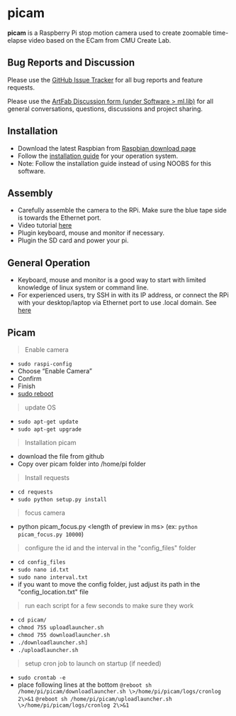 # picam

**picam** is a Raspberry Pi stop motion camera used to create zoomable time-elapse video based on the ECam from CMU Create Lab.

## Bug Reports and Discussion
Please use the [GitHub Issue Tracker](https://github.com/cmuartfab/ml-lib/issues) for all bug reports and feature requests.

Please use the [ArtFab Discussion form (under Software \> ml.lib)](http://discuss.artfab.art.cmu.edu/c/software/ml-lib) for all general conversations, questions, discussions and project sharing.  

## Installation
- Download the latest Raspbian from [Raspbian download page](https://www.raspberrypi.org/downloads/raspbian/)
- Follow the [installation guide](raspberrypi.org/documentation/installation/installing-images/README.md) for your operation system.
- Note: Follow the installation guide instead of using NOOBS for this software. 

## Assembly
- Carefully assemble the camera to the RPi. Make sure the blue tape side is towards the Ethernet port.
- Video tutorial [here](https://www.raspberrypi.org/help/camera-module-setup/)
- Plugin keyboard, mouse and monitor if necessary.
- Plugin the SD card and power your pi.

## General Operation
- Keyboard, mouse and monitor is a good way to start with limited knowledge of linux system or command line. 
- For experienced users, try SSH in with its IP address, or connect the RPi with your desktop/laptop via Ethernet port to use .local domain. See [here]([http://elinux.org/RPi\_Advanced\_Setup])

## Picam 
> Enable camera 
- `sudo raspi-config`
- Choose “Enable Camera” 
- Confirm
- Finish
- [sudo reboot](#) 

> update OS
- `sudo apt-get update`
- `sudo apt-get upgrade`

>  Installation picam
- download the file from github
- Copy over picam folder into /home/pi folder

> Install requests
- `cd requests`
- `sudo python setup.py install`

> focus camera
- python picam_focus.py \<length of preview in ms\> 
	(ex: `python picam_focus.py 10000`)

> configure the id and the interval in the "config_files" folder
- `cd config_files`
- `sudo nano id.txt`
- `sudo nano interval.txt`
-  if you want to move the config folder, just adjust its path in the "config_location.txt" file

> run each script for a few seconds to make sure they work
- `cd picam/`
- `chmod 755 uploadlauncher.sh`
- `chmod 755 downloadlauncher.sh`
- `./downloadlauncher.sh]`
- `./uploadlauncher.sh`

> setup cron job to launch on startup (if needed)
- `sudo crontab -e`
- place following lines at the bottom
 `@reboot sh /home/pi/picam/downloadlauncher.sh \>/home/pi/picam/logs/cronlog 2\>&1`
 `@reboot sh /home/pi/picam/uploadlauncher.sh \>/home/pi/picam/logs/cronlog 2\>&1`
